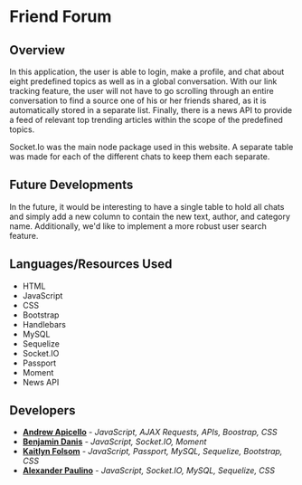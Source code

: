 # Friend Forum
 
## Overview

In this application, the user is able to login, make a profile, and chat about eight predefined topics as well as in a global conversation. With our link tracking feature, the user will not have to go scrolling through an entire conversation to find a source one of his or her friends shared, as it is automatically stored in a separate list.  Finally, there is a news API to provide a feed of relevant top trending articles within the scope of the predefined topics.

Socket.Io was the main node package used in this website. A separate table was made for each of the different chats to keep them each separate.

## Future Developments 

In the future, it would be interesting to have a single table to hold all chats and simply add a new column to contain the new text, author, and category name. Additionally, we'd like to implement a more robust user search feature.
<!-- 
## App Link

[Heroku App Link](https://friend-forum.herokuapp.com)
	
## Demos

### Signup:
![signupdemo](assets/demos/signupDemo.gif)

### Login:
![logindemo](assets/demos/loginDemo.gif)

### Forums:
![searchdemo](assets/demos/forumsDemo.gif)

### Chatroom and Link Pinning:
![fullsearchdemo](assets/demos/chatroomlinkDemo.gif) -->

<!-- Note: With Heroku's hosting, chat had to be demonstrated through two separate devices with unique IP addresses. As such, only one user's window is featured in this demo GIF. -->

## Languages/Resources Used
- HTML
- JavaScript
- CSS
- Bootstrap
- Handlebars
- MySQL
- Sequelize
- Socket.IO
- Passport
- Moment
- News API

## Developers

* [**Andrew Apicello**](https://github.com/andrew-apicello/) - *JavaScript, AJAX Requests, APIs, Boostrap, CSS*
* [**Benjamin Danis**](https://github.com/benjaminDanis) - *JavaScript, Socket.IO, Moment*
* [**Kaitlyn Folsom**](https://github.com/https://github.com/Jewel0106) - *JavaScript, Passport, MySQL, Sequelize, Bootstrap, CSS*
* [**Alexander Paulino**](https://github.com/alexanderpaulino) - *JavaScript, Socket.IO, MySQL, Sequelize, CSS*
